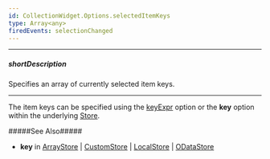 ```yaml
---
id: CollectionWidget.Options.selectedItemKeys
type: Array<any>
firedEvents: selectionChanged
---
```

---
##### shortDescription
Specifies an array of currently selected item keys.

---
The item keys can be specified using the [keyExpr]({basewidgetpath}/Configuration/#keyExpr) option or the **key** option within the underlying [Store](/Documentation/Guide/Data_Layer/Data_Layer/#Creating_DataSource/What_Are_Stores).

#####See Also#####
- **key** in [ArrayStore](/Documentation/ApiReference/Data_Layer/ArrayStore/Configuration/#key) | [CustomStore](/Documentation/ApiReference/Data_Layer/CustomStore/Configuration/#key) | [LocalStore](/Documentation/ApiReference/Data_Layer/LocalStore/Configuration/#key) | [ODataStore](/Documentation/ApiReference/Data_Layer/ODataStore/Configuration/#key)